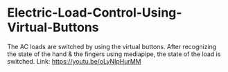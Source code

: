 # Electric-Load-Control-Using-Virtual-Buttons
The AC loads are switched by using the virtual buttons. After recognizing the state of the hand &amp; the fingers using mediapipe, the state of the load is switched.  Link: https://youtu.be/oLyNIpHurMM
